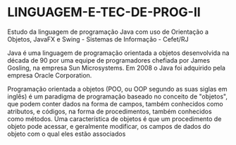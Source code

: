 # LINGUAGEM-E-TEC-DE-PROG-II

Estudo da linguagem de programação Java com uso de Orientação a Objetos, JavaFX e Swing - Sistemas de Informação - Cefet/RJ

Java é uma linguagem de programação orientada a objetos desenvolvida na década de 90 por uma equipe de programadores chefiada por James Gosling, na empresa Sun Microsystems. Em 2008 o Java foi adquirido pela empresa Oracle Corporation.

Programação orientada a objetos (POO, ou OOP segundo as suas siglas em inglês) é um paradigma de programação baseado no conceito de "objetos", que podem conter dados na forma de campos, também conhecidos como atributos, e códigos, na forma de procedimentos, também conhecidos como métodos. Uma característica de objetos é que um procedimento de objeto pode acessar, e geralmente modificar, os campos de dados do objeto com o qual eles estão associados
